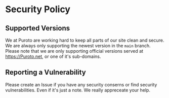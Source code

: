 # Security Policy

## Supported Versions

We at Puroto are working hard to keep all parts of our site clean and secure. We are always only supporting the newest version in the `main` branch. Please note that we are only supporting official versions served at https://Puroto.net, or one of it's sub-domains.

## Reporting a Vulnerability

Please create an Issue if you have any security conserns or find security vulnerabilities. Even if it's just a note. We really appreceate your help.
